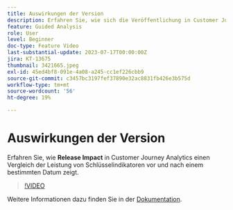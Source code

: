 ```yaml
---
title: Auswirkungen der Version
description: Erfahren Sie, wie sich die Veröffentlichung in Customer Journey Analytics auf die Leistung von Schlüsselindikatoren vor und nach einem bestimmten Datum auswirkt.
feature: Guided Analysis
role: User
level: Beginner
doc-type: Feature Video
last-substantial-update: 2023-07-17T00:00:00Z
jira: KT-13675
thumbnail: 3421665.jpeg
exl-id: 45ed4bf8-091e-4a08-a245-cc1ef226cbb9
source-git-commit: c3457bc3197fef37890e32ac8831fb426e3b575d
workflow-type: tm+mt
source-wordcount: '56'
ht-degree: 19%

---
```


# Auswirkungen der Version

Erfahren Sie, wie **Release Impact** in Customer Journey Analytics einen Vergleich der Leistung von Schlüsselindikatoren vor und nach einem bestimmten Datum zeigt.

>[!VIDEO](https://video.tv.adobe.com/v/3421665/?learn=on)

Weitere Informationen dazu finden Sie in der [Dokumentation](https://experienceleague.adobe.com/docs/analytics-platform/using/guided-analysis/impact/release.html).
